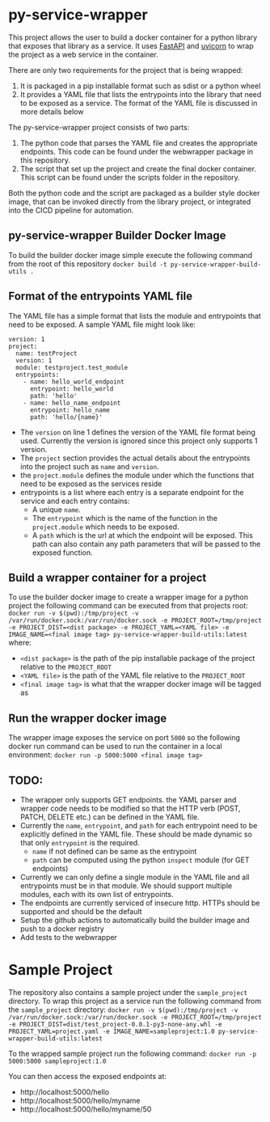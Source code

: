 # py-service-wrapper

This project allows the user to build a docker container for a python library that exposes that library as a service. It uses [FastAPI](https://fastapi.tiangolo.com/) and [uvicorn](https://www.uvicorn.org/) to wrap the project as a web service in the container.

There are only two requirements for the project that is being wrapped:
1. It is packaged in a pip installable format such as sdist or a python wheel
2. It provides a YAML file that lists the entrypoints into the library that need to be exposed as a service. The format of the YAML file is discussed in more details below

The py-service-wrapper project consists of two parts:

1. The python code that parses the YAML file and creates the appropriate endpoints. This code can be found under the webwrapper package in this repository.
2. The script that set up the project and create the final docker container. This script can be found under the scripts folder in the repository.

Both the python code and the script are packaged as a builder style docker image, that can be invoked directly from the library project, or integrated into the CICD pipeline for automation.

## py-service-wrapper Builder Docker Image
To build the builder docker image simple execute the following command from the root of this repository
`docker build -t py-service-wrapper-build-utils .`

## Format of the entrypoints YAML file
The YAML file has a simple format that lists the module and entrypoints that need to be exposed. A sample YAML file might look like:
```
version: 1
project:
  name: testProject
  version: 1
  module: testproject.test_module
  entrypoints:
    - name: hello_world_endpoint
      entrypoint: hello_world
      path: 'hello'
    - name: hello_name_endpoint
      entrypoint: hello_name
      path: 'hello/{name}'
```
- The `version` on line 1 defines the version of the YAML file format being used. Currently the version is ignored since this project only supports 1 version.
- The `project` section provides the actual details about the entrypoints into the project such as `name` and `version`.
- the `project.module` defines the module under which the functions that need to be exposed as the services reside
- entrypoints is a list where each entry is a separate endpoint for the service and each entry contains:
  - A unique `name`.
  - The `entrypoint` which is the name of the function in the `project.module` which needs to be exposed.
  - A `path` which is the url at which the endpoint will be exposed. This path can also contain any path parameters that will be passed to the exposed function.

## Build a wrapper container for a project
To use the builder docker image to create a wrapper image for a python project the following command can be executed from that projects root:
`docker run -v $(pwd):/tmp/project -v /var/run/docker.sock:/var/run/docker.sock -e PROJECT_ROOT=/tmp/project -e PROJECT_DIST=<dist package> -e PROJECT_YAML=<YAML file> -e IMAGE_NAME=<final image tag> py-service-wrapper-build-utils:latest`
where:
- `<dist package>` is the path of the pip installable package of the project relative to the `PROJECT_ROOT`
- `<YAML file>` is the path of the YAML file relative to the `PROJECT_ROOT`
- `<final image tag>` is what that the wrapper docker image will be tagged as

## Run the wrapper docker image
The wrapper image exposes the service on port `5000` so the following docker run command can be used to run the container in a local environment:
`docker run -p 5000:5000 <final image tag>`

## TODO:
- The wrapper only supports GET endpoints. the YAML parser and wrapper code needs to be modified so that the HTTP verb (POST, PATCH, DELETE etc.) can be defined in the YAML file.
- Currently the `name`, `entrypoint`, and `path` for each entrypoint need to be explicitly defined in the YAML file. These should be made dynamic so that only `entrypoint` is the required.
  - `name` if not defined can be same as the entrypoint
  - `path` can be computed using the python `inspect` module (for GET endpoints)
- Currently we can only define a single module in the YAML file and all entrypoints must be in that module. We should support multiple modules, each with its own list of entrypoints.
- The endpoints are currently serviced of insecure http. HTTPs should be supported and should be the default
- Setup the github actions to automatically build the builder image and push to a docker registry
- Add tests to the webwrapper

# Sample Project
The repository also contains a sample project under the `sample_project` directory. To wrap this project as a service run the following command from the `sample_project` directory:
`docker run -v $(pwd):/tmp/project -v /var/run/docker.sock:/var/run/docker.sock -e PROJECT_ROOT=/tmp/project -e PROJECT_DIST=dist/test_project-0.0.1-py3-none-any.whl -e PROJECT_YAML=project.yaml -e IMAGE_NAME=sampleproject:1.0 py-service-wrapper-build-utils:latest`

To the wrapped sample project run the following command:
`docker run -p 5000:5000 sampleproject:1.0`

You can then access the exposed endpoints at:
- http://localhost:5000/hello
- http://localhost:5000/hello/myname
- http://localhost:5000/hello/myname/50
